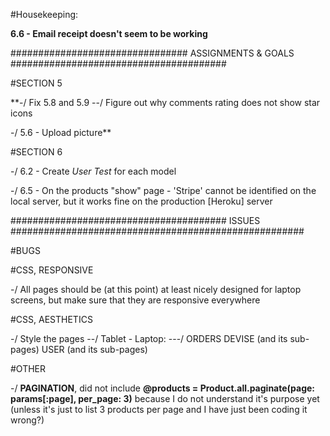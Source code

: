 #Housekeeping:


**6.6 - Email receipt doesn't seem to be working**


################################   ASSIGNMENTS   &   GOALS   #######################################

#SECTION 5

**-/ Fix 5.8 and 5.9
  --/ Figure out why comments rating does not show star icons

-/ 5.6 - Upload picture**

#SECTION 6

-/ 6.2 - Create *User Test* for each model

-/ 6.5 - On the products "show" page - 'Stripe' cannot be identified on the local server, but it works fine on the production [Heroku] server

#######################################   ISSUES   #####################################################

#BUGS


#CSS, RESPONSIVE

-/ All pages should be (at this point) at least nicely designed for laptop screens, but make sure that they are responsive everywhere

#CSS, AESTHETICS

-/  Style the pages
  --/ Tablet - Laptop:
    ---/  ORDERS
          DEVISE (and its sub-pages)
          USER (and its sub-pages)

#OTHER

-/ **PAGINATION**, did not include __@products = Product.all.paginate(page: params[:page], per_page: 3)__ because I do not understand it's purpose yet (unless it's just to list 3 products per page and I have just been coding it wrong?)
